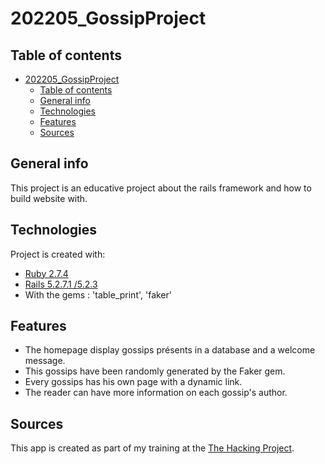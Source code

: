 # 202205_GossipProject

## Table of contents
- [202205_GossipProject](#202205_gossipproject)
  - [Table of contents](#table-of-contents)
  - [General info](#general-info)
  - [Technologies](#technologies)
  - [Features](#features)
  - [Sources](#sources)

## General info
This project is an educative project about the rails framework and how to build website with.
	
## Technologies
Project is created with:
* [Ruby 2.7.4](https://ruby-doc.org/core-2.7.4/)
* [Rails 5.2.7.1 /5.2.3](https://api.rubyonrails.org/v5.2.3/)
* With the gems : 'table_print', 'faker'
	
## Features
* The homepage display gossips présents in a database and a welcome message.
* This gossips have been randomly generated by the Faker gem.
* Every gossips has his own page with a dynamic link.
* The reader can have more information on each gossip's author.

## Sources
This app is created as part of my training at the [The Hacking Project](https://www.thehackingproject.org).